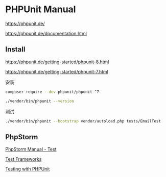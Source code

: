 # PHPUnit Manual

<https://phpunit.de/>

<https://phpunit.de/documentation.html>

## Install

<https://phpunit.de/getting-started/phpunit-8.html>

<https://phpunit.de/getting-started/phpunit-7.html>

安装

```bash
composer require --dev phpunit/phpunit ^7

./vendor/bin/phpunit --version
```

测试

```bash
./vendor/bin/phpunit --bootstrap vendor/autoload.php tests/EmailTest
```

## PhpStorm

[PhpStorm Manual - Test](phpstorm-manual.md#test)

[Test Frameworks](https://www.jetbrains.com/help/phpstorm/php-test-frameworks.html)

[Testing with PHPUnit](https://www.jetbrains.com/help/phpstorm/using-phpunit-framework.html)
